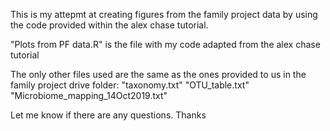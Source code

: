 This is my attepmt at creating figures from the family project data by using the code provided within the alex chase tutorial. 

"Plots from PF data.R" is the file with my code adapted from the alex chase tutorial 

The only other files used are the same as the ones provided to us in the family project drive folder:
"taxonomy.txt"
"OTU_table.txt" 
"Microbiome_mapping_14Oct2019.txt" 

Let me know if there are any questions. Thanks



